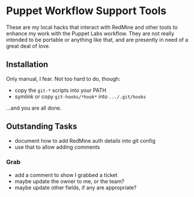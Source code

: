 # Puppet Workflow Support Tools
These are my local hacks that interact with RedMine and other tools to enhance
my work with the Puppet Labs workflow.  They are not really intended to be
portable or anything like that, and are presently in need of a great deal of
love.

## Installation
Only manual, I fear.  Not too hard to do, though:

* copy the `git-*` scripts into your PATH
* symlink or copy `git-hooks/*hook*` into `.../.git/hooks`

…and you are all done.


## Outstanding Tasks
* document how to add RedMine auth details into git config
* use that to allow adding comments

### Grab
* add a comment to show I grabbed a ticket
* maybe update the owner to me, or the team?
* maybe update other fields, if any are appropriate?
